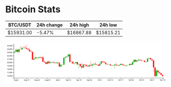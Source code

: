 # Bitcoin Stats

BTC/USDT|24h change|24h high|24h low|
|---|---|---|---|
|$15931.00|-5.47%|$16867.88|$15815.21|

<img src="./chart.svg">
